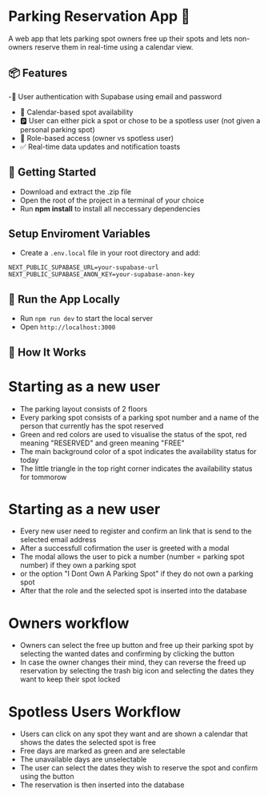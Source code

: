 # Parking Reservation App 🚗

A web app that lets parking spot owners free up their spots and lets non-owners reserve them in real-time using a calendar view.

## 📦 Features
-👤 User authentication with Supabase using email and password
- 📅 Calendar-based spot availability
- 🅿️ User can either pick a spot or chose to be a spotless user (not given a personal parking spot)
- 🔐 Role-based access (owner vs spotless user)
- ✅ Real-time data updates and notification toasts

## 🚀 Getting Started
- Download and extract the .zip file
- Open the root of the project in a terminal of your choice
- Run **npm install** to install all neccessary dependencies

## Setup Enviroment Variables
- Create a `.env.local` file in your root directory and add:

```env
NEXT_PUBLIC_SUPABASE_URL=your-supabase-url
NEXT_PUBLIC_SUPABASE_ANON_KEY=your-supabase-anon-key
```

## 🧪 Run the App Locally
- Run `npm run dev` to start the local server
- Open `http://localhost:3000`


## 🧰 How It Works

# Starting as a new user
- The parking layout consists of 2 floors
- Every parking spot consists of a parking spot number and a name of the person that currently has the spot reserved
- Green and red colors are used to visualise the status of the spot, red meaning "RESERVED" and green meaning "FREE"
- The main background color of a spot indicates the availability status for today
- The little triangle in the top right corner indicates the availability status for tommorow

# Starting as a new user
- Every new user need to register and confirm an link that is send to the selected email address
- After a successfull cofirmation the user is greeted with a modal
- The modal allows the user to pick a number (number = parking spot number) if they own a parking spot
- or the option "I Dont Own A Parking Spot" if they do not own a parking spot
- After that the role and the selected spot is inserted into the database

# Owners workflow
- Owners can select the free up button and free up their parking spot by selecting the wanted dates and confirming by clicking the button
- In case the owner changes their mind, they can reverse the freed up reservation by selecting the trash big icon and selecting the dates they want to keep their spot locked

# Spotless Users Workflow
- Users can click on any spot they want and are shown a calendar that shows the dates the selected spot is free
- Free days are marked as green and are selectable
- The unavailable days are unselectable
- The user can select the dates they wish to reserve the spot and confirm using the button
- The reservation is then inserted into the database
